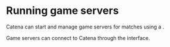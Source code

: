# Running game servers

Catena can start and manage game servers for matches using a [](Match-Broker.md).

Game servers can connect to Catena through the [](Server-Manager.md) interface.